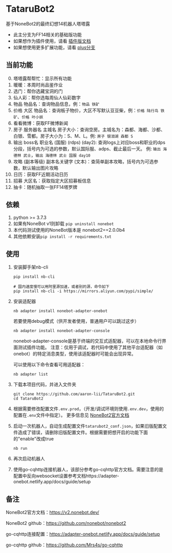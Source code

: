 # TataruBot2

基于NoneBot2的最终幻想14机器人塔塔露

* 此主分支为FF14相关的基础版功能
* 如果想作为插件使用，请看 [插件版文档](README_PIP.md)
* 如果想使用更多扩展功能，请看 [plus分支](https://github.com/aaron-lii/TataruBot2/tree/plus)

## 当前功能

0. 塔塔露帮帮忙：显示所有功能
1. 暖暖：本周时尚品鉴作业
2. 选门：帮你选藏宝洞的门
3. 仙人彩：帮你选每周仙人仙彩数字
4. 物品 物品名：查询物品信息，例：`物品 铁矿`
5. 价格 大区 物品名：查询板子物价，大区不写默认豆豆柴，例：`价格 陆行鸟 铁矿`、`价格 叶小妖`
6. 看看微博：获取FF微博新闻
7. 房子 服务器名 主城名 房子大小：查询空房。主城名为：森都、海都、沙都、白银、雪都。房子大小为：S、M、L。例: `房子 银泪湖 森都 S`
8. 输出 boss名 职业名 (国服) (rdps) (day2): 查询logs上对应boss和职业的dps分段，括号内为可选的参数，默认国际服、adps、截止最后一天。
例: `输出 海德林 武士`，`输出 海德林 武士 国服 day10`
9. 攻略 (副本等级) 副本名关键字 (文本)：查简单副本攻略，括号内为可选参数，默认输出图片攻略
10. 日历：获取FF近期活动日历
11. 招募 大区名：获取指定大区招募板信息
12. 抽卡：随机抽取一张FF14塔罗牌

## 依赖

1. python >= 3.7.3
2. 如果有NoneBot v1则卸载 `pip uninstall nonebot`
3. 本代码测试使用的NoneBot版本是 nonebot2==2.0.0b4
4. 其他依赖安装`pip install -r requirements.txt`

## 使用

1. 安装脚手架nb-cli

   ```shell
   pip install nb-cli
   
   # 国内速度慢可以用阿里源加速，或者别的源，命令如下
   pip install nb-cli -i https://mirrors.aliyun.com/pypi/simple/
   ```

2. 安装适配器

   ```
   nb adapter install nonebot-adapter-onebot
   ```
   
   若要使用debug模式（供开发者使用，普通用户可以跳过这步）
   ```
   nb adapter install nonebot-adapter-console
   ```
   nonebot-adapter-console是基于终端的交互式适配器，可以在本地命令行界面测试插件功能。
   注意：仅用于调试，若代码中使用了其他平台适配器（如onebot）的特定消息类型，使用该适配器时可能会出现异常。

   可以使用以下命令查看可用适配器：
   ```
   nb adapter list
   ```

3. 下载本项目代码，并进入文件夹

   ```
   git clone https://github.com/aaron-lii/TataruBot2.git
   cd TataruBot2
   ```

4. 根据需要修改配置文件`.env.prod`，（开发/调试环境则使用`.env.dev`，使用的配置在`.env`文件中指定）。
    更多信息见 [NoneBot2官方文档](https://v2.nonebot.dev/docs/appendices/config)


5. 启动一次机器人，自动生成配置文件`tatarubot2_conf.json`，如果旧版配置文件造成了错误，请删除旧版配置文件。根据需要把想开启的功能下面的"enable"改成true

   ```
   nb run
   ```

6. 再次启动机器人


8. 使用go-cqhttp连接机器人，该部分参考go-cqhttp官方文档。需要注意的是配置中反向websocket设置参考文档https://adapter-onebot.netlify.app/docs/guide/setup

## 备注

NoneBot2官方文档：https://v2.nonebot.dev/

NoneBot2 github：https://github.com/nonebot/nonebot2

go-cqhttp连接配置：https://adapter-onebot.netlify.app/docs/guide/setup

go-cqhttp github：https://github.com/Mrs4s/go-cqhttp
